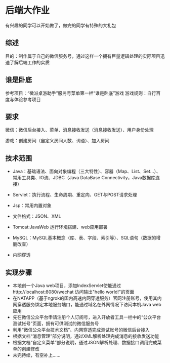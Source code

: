 # 后端大作业
有兴趣的同学可以开始做了，做完的同学有特殊的大礼包

## 综述
目的：制作属于自己的微信服务号，通过这样一个拥有巨量逻辑处理的实际项目迅速了解后端工作的实质

## 谁是卧底
参考项目：“微派桌游助手”服务号菜单第一栏“谁是卧底”游戏
游戏规则：自行百度与体验参考项目

## 要求
微信：微信后台接入、菜单、消息接收发送（消息接收发送）、用户身份处理

游戏：创建房间（自定义房间人数、词语）、加入房间

## 技术范围

* Java：基础语法、面向对象编程（三大特性）、容器（Map、List、Set...）、常用工具类、IO流、JDBC（Java DataBase Connectivity，Java数据库连接）

* Servlet：执行流程、生命周期、重定向、GET与POST请求处理

* Jsp：常用内置对象

* 文件格式：JSON、XML

* Tomcat:JavaWeb 运行环境搭建、web应用部署

* MySQL：MySQL基本概念（库、表、字段、索引等）、SQL语句（数据的增删改查）

* 内网穿透

## 实现步骤

* 本地创一个Java web项目，添加IndexServlet使能通过 http://localhost:8080/wechat 访问输出"hello world!"的页面
* 在NATAPP（基于ngrok的国内高速内网穿透服务）官网注册账号，使用其内网穿透服务绑定本地服务端口，能通过域名在外网情况下访问本机Java web应用
* 先在微信公众平台申请注册个人订阅号，进入开放者工具一栏中的“公众平台测试帐号”页面，拥有可供测试的微信服务号
* 利用“微信公众平台技术文档”、内网穿透完成测试账号的微信后台接入
* 根据文档“消息管理”部分说明，通过XML解析处理完成消息的接收发送功能
* 根据文档“自定义菜单”部分说明，通过JSON解析处理、数据接口调用完成菜单的创建修改
* 未完待续，有空补上......
